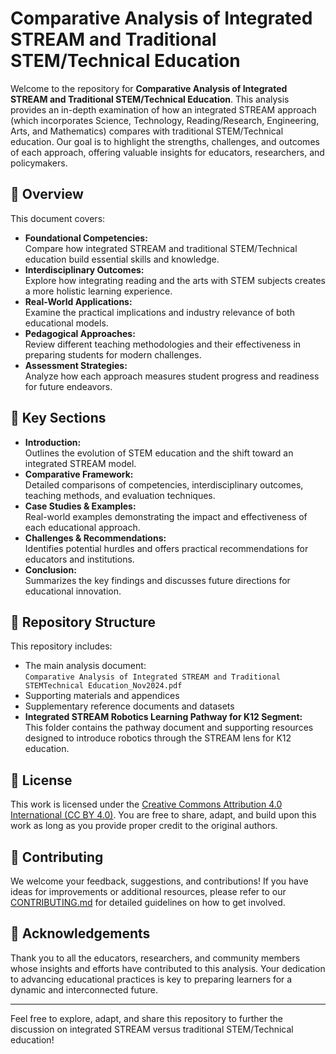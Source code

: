 # Comparative Analysis of Integrated STREAM and Traditional STEM/Technical Education

Welcome to the repository for **Comparative Analysis of Integrated STREAM and Traditional STEM/Technical Education**. This analysis provides an in-depth examination of how an integrated STREAM approach (which incorporates Science, Technology, Reading/Research, Engineering, Arts, and Mathematics) compares with traditional STEM/Technical education. Our goal is to highlight the strengths, challenges, and outcomes of each approach, offering valuable insights for educators, researchers, and policymakers.

## 🌟 Overview

This document covers:
- **Foundational Competencies:**  
  Compare how integrated STREAM and traditional STEM/Technical education build essential skills and knowledge.
- **Interdisciplinary Outcomes:**  
  Explore how integrating reading and the arts with STEM subjects creates a more holistic learning experience.
- **Real-World Applications:**  
  Examine the practical implications and industry relevance of both educational models.
- **Pedagogical Approaches:**  
  Review different teaching methodologies and their effectiveness in preparing students for modern challenges.
- **Assessment Strategies:**  
  Analyze how each approach measures student progress and readiness for future endeavors.

## 📖 Key Sections

- **Introduction:**  
  Outlines the evolution of STEM education and the shift toward an integrated STREAM model.
- **Comparative Framework:**  
  Detailed comparisons of competencies, interdisciplinary outcomes, teaching methods, and evaluation techniques.
- **Case Studies & Examples:**  
  Real-world examples demonstrating the impact and effectiveness of each educational approach.
- **Challenges & Recommendations:**  
  Identifies potential hurdles and offers practical recommendations for educators and institutions.
- **Conclusion:**  
  Summarizes the key findings and discusses future directions for educational innovation.

## 📂 Repository Structure

This repository includes:
- The main analysis document:  
  `Comparative Analysis of Integrated STREAM and Traditional STEMTechnical Education_Nov2024.pdf`
- Supporting materials and appendices
- Supplementary reference documents and datasets
- **Integrated STREAM Robotics Learning Pathway for K12 Segment:**  
  This folder contains the pathway document and supporting resources designed to introduce robotics through the STREAM lens for K12 education.

## 📜 License

This work is licensed under the [Creative Commons Attribution 4.0 International (CC BY 4.0)](http://creativecommons.org/licenses/by/4.0/legalcode). You are free to share, adapt, and build upon this work as long as you provide proper credit to the original authors.

## 🤝 Contributing

We welcome your feedback, suggestions, and contributions! If you have ideas for improvements or additional resources, please refer to our [CONTRIBUTING.md](../CONTRIBUTING.md) for detailed guidelines on how to get involved.

## 🙏 Acknowledgements

Thank you to all the educators, researchers, and community members whose insights and efforts have contributed to this analysis. Your dedication to advancing educational practices is key to preparing learners for a dynamic and interconnected future.

---

Feel free to explore, adapt, and share this repository to further the discussion on integrated STREAM versus traditional STEM/Technical education!

